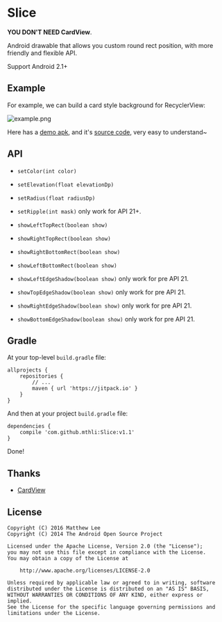 Slice
===

**YOU DON'T NEED CardView**.

Android drawable that allows you custom round rect position, with more friendly and flexible API. 

Support Android 2.1+

## Example

For example, we can build a card style background for RecyclerView:

![example.png](./example.png "example.png")

Here has a [demo apk](https://github.com/mthli/Slice/releases/download/v1.1/SliceDemo.1.1.apk "SliceDemo.1.1.apk"), and it's [source code](https://github.com/mthli/Slice/tree/master/app "SliceDemo.1.1.apk's source code"), very easy to understand~

## API

 - `setColor(int color)`
 
 - `setElevation(float elevationDp)`
 
 - `setRadius(float radiusDp)`
 
 - `setRipple(int mask)` only work for API 21+.
 
 - `showLeftTopRect(boolean show)`
 
 - `showRightTopRect(boolean show)`
 
 - `showRightBottomRect(boolean show)`
 
 - `showLeftBottomRect(boolean show)`
 
 - `showLeftEdgeShadow(boolean show)` only work for pre API 21.
 
 - `showTopEdgeShadow(boolean show)` only work for pre API 21.
 
 - `showRightEdgeShadow(boolean show)` only work for pre API 21.
 
 - `showBottomEdgeShadow(boolean show)` only work for pre API 21.
 
## Gradle

At your top-level `build.gradle` file:

    allprojects {
        repositories {
            // ...
            maven { url 'https://jitpack.io' }
        }
    }
    
And then at your project `build.gradle` file:

    dependencies {
        compile 'com.github.mthli:Slice:v1.1'
    }

Done!

## Thanks

 - [CardView](https://www.google.com/url?sa=t&rct=j&q=&esrc=s&source=web&cd=1&cad=rja&uact=8&ved=0ahUKEwicgMb484rKAhUhJaYKHQG9AS0QFggfMAA&url=http%3A%2F%2Fdeveloper.android.com%2Freference%2Fandroid%2Fsupport%2Fv7%2Fwidget%2FCardView.html&usg=AFQjCNGAnZUJaZn0kcQuGn6tnrTfsYfTWw&sig2=3NybbX-R_8BWSq_XFxdzjg "CardView | Android Developers")

## License

    Copyright (C) 2016 Matthew Lee
    Copyright (C) 2014 The Android Open Source Project

    Licensed under the Apache License, Version 2.0 (the "License");
    you may not use this file except in compliance with the License.
    You may obtain a copy of the License at

        http://www.apache.org/licenses/LICENSE-2.0

    Unless required by applicable law or agreed to in writing, software
    distributed under the License is distributed on an "AS IS" BASIS,
    WITHOUT WARRANTIES OR CONDITIONS OF ANY KIND, either express or implied.
    See the License for the specific language governing permissions and
    limitations under the License.
